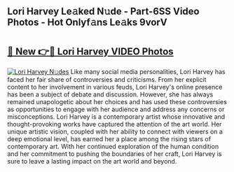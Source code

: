## Lori Harvey Le𝚊ked N𝚞de - Part-6SS Video Photos - Hot Onlyf𝚊ns Le𝚊ks 9vorV

# <h2><a href="http://ab53693.deff.icu/?id=Lori+Harvey">🔗 New 👉🔴 Lori Harvey VIDEO Photos</a></h2>

[![Lori Harvey N𝚞des](https://i.imgur.com/rIISA9y.gif)](http://ab53693.deff.icu/?id=Lori+Harvey)
Like many social media personalities, Lori Harvey has faced her fair share of controversies and criticisms. From her explicit content to her involvement in various feuds, Lori Harvey's online presence has been a subject of debate and discussion. However, she has always remained unapologetic about her choices and has used these controversies as opportunities to engage with her audience and address any concerns or misconceptions. Lori Harvey is a contemporary artist whose innovative and thought-provoking works have captured the attention of the art world. Her unique artistic vision, coupled with her ability to connect with viewers on a deep emotional level, has earned her a place among the rising stars of contemporary art. With her continued exploration of the human condition and her commitment to pushing the boundaries of her craft, Lori Harvey is sure to leave a lasting impact on the art world and beyond.
